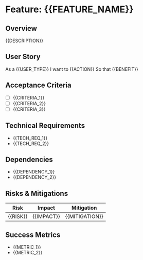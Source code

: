 # Feature: {{FEATURE_NAME}}

## Overview
{{DESCRIPTION}}

## User Story
As a {{USER_TYPE}}
I want to {{ACTION}}
So that {{BENEFIT}}

## Acceptance Criteria
- [ ] {{CRITERIA_1}}
- [ ] {{CRITERIA_2}}
- [ ] {{CRITERIA_3}}

## Technical Requirements
- {{TECH_REQ_1}}
- {{TECH_REQ_2}}

## Dependencies
- {{DEPENDENCY_1}}
- {{DEPENDENCY_2}}

## Risks & Mitigations
| Risk | Impact | Mitigation |
|------|--------|------------|
| {{RISK}} | {{IMPACT}} | {{MITIGATION}} |

## Success Metrics
- {{METRIC_1}}
- {{METRIC_2}}